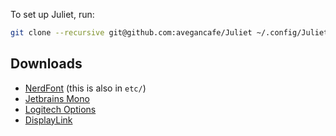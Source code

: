 To set up Juliet, run: 
```bash
git clone --recursive git@github.com:avegancafe/Juliet ~/.config/Juliet && ~/.config/Juliet/setup
```

## Downloads

- [NerdFont](https://www.nerdfonts.com/) (this is also in `etc/`)
- [Jetbrains Mono](https://www.jetbrains.com/lp/mono/)
- [Logitech Options](https://www.logitech.com/en-us/product/options)
- [DisplayLink](https://www.displaylink.com/downloads/macos)
